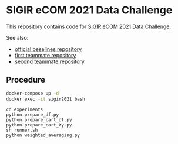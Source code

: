 # SIGIR eCOM 2021 Data Challenge

This repository contains code for [SIGIR eCOM 2021 Data Challenge](https://sigir-ecom.github.io/data-task.html).

See also:

- [official beselines repository](https://github.com/coveooss/SIGIR-ecom-data-challenge)
- [first teammate repository](https://github.com/hakubishin3/sigir-ecom-2021)
- [second teammate repository](https://github.com/koukyo1994/sigir2021)

## Procedure

```bash
docker-compose up -d
docker exec -it sigir2021 bash
```
```
cd experiments
python prepare_df.py
python prepare_cart_df.py
python prepare_cart_Xy.py
sh runner.sh
python weighted_averaging.py
```
